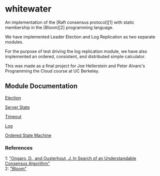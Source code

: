 whitewater
==========

An implementation of the [Raft consensus protocol][1] with static membership in the [Bloom][2] programming language.

We have implemented Leader Election and Log Replication as two separate
modules.

For the purpose of test driving the log replication module, we have also
implemented an ordered, consistent, and distributed simple calculator.

This was made as a final project for Joe Hellerstein and Peter Alvaro's Programming the Cloud course at UC Berkeley.

## Module Documentation

[Election](https://github.com/amidvidy/whitewater/blob/master/docs/election.md)

[Server State](https://github.com/amidvidy/whitewater/blob/master/docs/serverstate.md)

[Timeout](https://github.com/amidvidy/whitewater/blob/master/docs/timeout.md)

[Log](https://github.com/amidvidy/whitewater/blob/master/docs/log.md)

[Ordered State Machine](https://github.com/amidvidy/whitewater/blob/master/docs/orderedstatemachine.md)

### References

1: ["Ongaro, D., and Ousterhout, J. In Search of an Understandable Consensus Algorithm"](https://ramcloud.stanford.edu/wiki/download/attachments/11370504/raft.pdf)  
2: ["Bloom"](http://www.bloom-lang.net/)

